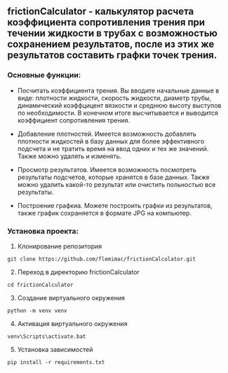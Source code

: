 ## frictionCalculator - калькулятор расчета коэффициента сопротивления трения при течении жидкости в трубах с возможностью сохранением результатов, после из этих же результатов составить графки точек трения.

### Основные функции:

- Посчитать коэффициента трения. Вы вводите начальные данные в виде: плотности жидкости, скорость жидкости, диаметр трубы, динамический коэффцицент вязкости и среднюю высоту выступов по необходимости. В конечном итоге высчитывается и выводится коэффициент сопротивления трения.

- Добавление плотностей. Имеется возможность добавлять плотности жидкостей в базу данных для более эффективного подсчета и не тратить время на ввод одних и тех же значений. Также можно удалять и изменять.

- Просмотр результатов. Имеется возможность посмотреть результаты подсчетов, которые хранятся в базе данных. Также можно удалить какой-то результат или очистить польностью все результаты.

- Построение графкиа. Можете построить графки из результатов, также график сохраняется в формате JPG на компьютер.


### Установка проекта:

1. Клонирование репозитория 

```git clone https://github.com/flemimac/frictionCalculator.git```

2. Переход в директорию frictionCalculator

```cd frictionCalculator```

3. Создание виртуального окружения

```python -m venv venv```

4. Активация виртуального окружения

```venv\Scripts\activate.bat```

5. Установка зависимостей

```pip install -r requirements.txt```
